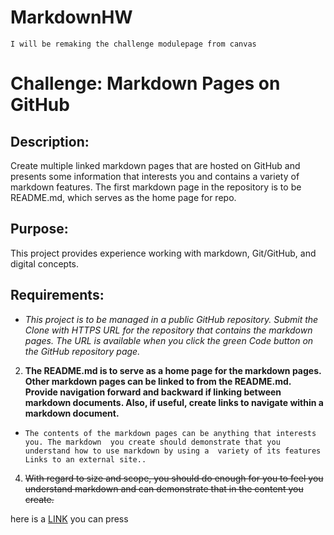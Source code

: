 # MarkdownHW

`I will be remaking the challenge modulepage from canvas`

Challenge: Markdown Pages on GitHub
===================================

Description: 
------------
Create multiple linked markdown pages that are hosted on GitHub and presents some 
information that interests you and contains a variety of markdown features. The 
first markdown page in the repository is to be README.md, which serves as the home 
page for repo.

Purpose: 
--------
This project provides experience working with markdown, Git/GitHub, and digital 
concepts.

Requirements:
-------------

* *This project is to be managed in a public GitHub repository. Submit the Clone with 
HTTPS URL for the repository that contains the markdown pages. The URL is available 
when you click the green Code button on the GitHub repository page.*

2. **The README.md is to serve as a home page for the markdown pages. Other markdown 
pages can be linked to from the README.md. Provide navigation forward and backward 
if linking between markdown documents. Also, if useful, create links to navigate 
within a markdown document.**

* `The contents of the markdown pages can be anything that interests you. The markdown 
you create should demonstrate that you understand how to use markdown by using a 
variety of its features Links to an external site..`

4. ~~With regard to size and scope, you should do enough for you to feel you understand 
markdown and can demonstrate that in the content you create.~~

here is a [LINK](2ndPage.md) you can press
